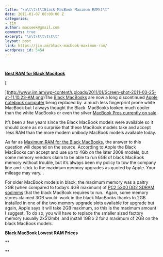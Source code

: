 ```yaml
---
title: "\n\t\t\t\tBlack MacBook Maximum RAM\t\t"
date: 2011-01-07 00:00:00 Z
categories:
- jim
author: macseek@gmail.com
comments: true
excerpt: "\n\t\t\t\t\t\t"
layout: post
link: https://jim.am/black-macbook-maximum-ram/
wordpress_id: 5454
---
```


 




**[Best RAM for Black MacBook](http://www.amazon.com/gp/product/B001MX5YWI/ref=as_li_ss_tl?ie=UTF8&tag=ramseeker-20&linkCode=as2&camp=1789&creative=390957&creativeASIN=B001MX5YWI)**




[




](http://www.jim.am/wp-content/uploads/2011/01/Screen-shot-2011-03-25-at-11.10.23-AM.png)The [Black MacBooks](http://www.amazon.com/gp/redirect.html?ie=UTF8&location=http%3A%2F%2Fwww.amazon.com%2Fs%3Fie%3DUTF8%26x%3D0%26ref_%3Dnb_sb_noss%26y%3D0%26field-keywords%3Dblack%2520MacBook%26url%3Dsearch-alias%253Daps&tag=ramseeker-20&linkCode=ur2&camp=1789&creative=390957) are now a long discontinued [Apple notebook computer](http://www.amazon.com/gp/redirect.html?ie=UTF8&location=http%3A%2F%2Fwww.amazon.com%2Fs%3Fie%3DUTF8%26scn%3D2423178011%26redirect%3Dtrue%26ref_%3Dsr_nr_scat_2423178011_ln%26keywords%3Dblack%2520MacBook%26qid%3D1294414897%26h%3Dbd5a97ce8b7c68912fd6332e285d27cd9208e675%26rh%3Dn%253A2423178011%252Ck%253Ablack%2520MacBook&tag=ramseeker-20&linkCode=ur2&camp=1789&creative=390957) being replaced by  a much less fingerprint prone white MacBook but I always thought the Black  MacBooks looked much cooler than the white MacBooks or even the silver [MacBook Pros currently on sale](http://www.amazon.com/gp/redirect.html?ie=UTF8&location=http%3A%2F%2Fwww.amazon.com%2Fs%3Fie%3DUTF8%26x%3D0%26ref_%3Dnb_sb_noss%26y%3D0%26field-keywords%3DMacBook%2520pro%26url%3Dsearch-alias%253Daps&tag=ramseeker-20&linkCode=ur2&camp=1789&creative=390957).




It’s been a few years since the Black MacBook models were available so it should come as no surprise that these MacBook models take and accept  less RAM than the more modern unibody MacBook models available today.




As far as [Maximum RAM for the Black MacBooks](http://www.jim.am), the answer to this question will depend on the source. According to Apple the Black MacBooks can accept and use up to 4Gb on the later 2008 models, but some memory vendors claim to be able to run 6GB of black MacBook memory without trouble, but it’s always been my policy to tow the company line and  stick to the maximum memory upgrades as quoted by Apple. Your mileage may vary…




For older MacBook models in black, the maximum memory was a paltry 2GB (when compared to today’s 4GB maximum) of [PC2 5300 DD2 SDRAM sodimms](http://www.jim.am/memory/MacBook_(PC5300_DDR)/) that the black MacBook requires to run.  Again, some memory stores claimed 3GB would  work in the black MacBooks thanks to 2GB installed in one of the two memory upgrade slots available for upgrade but again, Apple says it will take 2GB maximum, so this is the maximum amount I suggest. To do so, you will have to replace the smaller sized factory memory (usually 2x512mb)  and install 1GB x 2 for a maximum of 2GB on the black MacBook models.




**Black MacBook Lowest RAM Prices**




**




**


		
